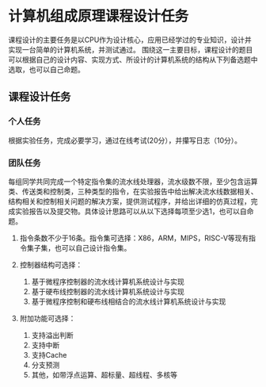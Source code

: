 # 计算机组成原理课程设计任务
课程设计的主要任务是以CPU作为设计核心，应用已经学过的专业知识，设计并实现一台简单的计算机系统，并测试通过。
围绕这一主要目标，课程设计的题目可以根据自己的设计内容、实现方式、所设计的计算机系统的结构从下列备选题中选取，也可以自己命题。
## 课程设计任务
### 个人任务
根据实验任务，完成必要学习，通过在线考试(20分），并攥写日志（10分）。
### 团队任务
每组同学共同完成一个特定指令集的流水线处理器，流水级数不限，至少包含运算类、传送类和控制类，三种类型的指令，在实验报告中给出解决流水线数据相关、结构相关和控制相关问题的解决方案，提供测试程序，并给出详细的仿真过程，完成实验报告以及提交物。具体设计思路可以从以下选择每项至少选1，也可以自命题。

1. 指令条数不少于16条。指令集可选择：X86，ARM，MIPS，RISC-V等现有指令集子集，也可以自己设计指令集。

2. 控制器结构可选择：
	1. 基于微程序控制器的流水线计算机系统设计与实现 
	2. 基于硬布线控制器的流水线计算机系统设计与实现
	3. 基于微程序控制和硬布线相结合的流水线计算机系统设计与实现

6. 附加功能可选择：
	1. 支持溢出判断
	2. 支持中断
	3. 支持Cache
	4. 分支预测
	5. 其他，如带浮点运算、超标量、超线程、多核等
